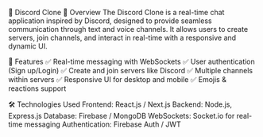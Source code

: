 🔹 Discord Clone
📌 Overview
The Discord Clone is a real-time chat application inspired by Discord, designed to provide seamless communication through text and voice channels. It allows users to create servers, join channels, and interact in real-time with a responsive and dynamic UI.

🚀 Features
✅ Real-time messaging with WebSockets
✅ User authentication (Sign up/Login)
✅ Create and join servers like Discord
✅ Multiple channels within servers
✅ Responsive UI for desktop and mobile
✅ Emojis & reactions support

🛠 Technologies Used
Frontend: React.js / Next.js
Backend: Node.js, Express.js
Database: Firebase / MongoDB
WebSockets: Socket.io for real-time messaging
Authentication: Firebase Auth / JWT
